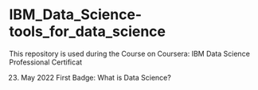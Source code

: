# IBM_Data_Science-tools_for_data_science

This repository is used during the Course on Coursera: IBM Data Science Professional Certificat

23. May 2022
First Badge: What is Data Science?
